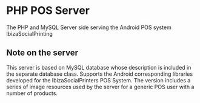 # PHP POS Server
The PHP and MySQL Server side serving the Android POS system IbizaSocialPrinting

## Note on the server
This server is based on MySQL database whose description is included in the separate database class.
Supports the Android corresponding libraries developed for the IbizaSocialPrinters POS System. The version includes a series
of image resources used by the server for a generic POS user with a number of products.

